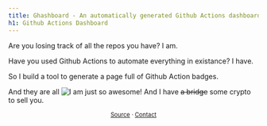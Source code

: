 ```yaml
---
title: Ghashboard - An automatically generated Github Actions dashboard
h1: Github Actions Dashboard
---
```


Are you losing track of all the repos you have?  I am.

Have you used Github Actions to automate everything in existance?  I have.

So I build a tool to generate a page full of Github Action badges.  

And they are all ![I am just so awesome](https://img.shields.io/badge/CI-passing-green?style=plastic&logo=github)! And I have ~~a bridge~~ some crypto to sell you.

<p style="text-align:center;">
    <small>
        <a href="https://github.com/fileformat/ghashboard">Source</a>
        &middot; <a href="https://andrew.marcuse.info/contact.html">Contact</a>
    </small>
</p>